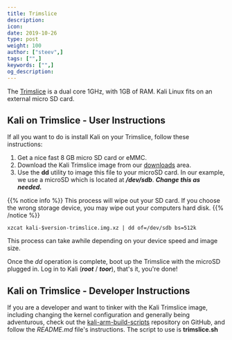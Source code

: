 ```yaml
---
title: Trimslice
description:
icon:
date: 2019-10-26
type: post
weight: 100
author: ["steev",]
tags: ["",]
keywords: ["",]
og_description:
---
```


The [Trimslice](http://www.compulab.co.il/utilite-computer/web/trim-slice) is a dual core 1GHz, with 1GB of RAM. Kali Linux fits on an external micro SD card.

## Kali on Trimslice - User Instructions

If all you want to do is install Kali on your Trimslice, follow these instructions:

1. Get a nice fast 8 GB micro SD card or eMMC.
2. Download the Kali Trimslice image from our [downloads](https://www.offensive-security.com/kali-linux-arm-images/) area.
3. Use the **dd** utility to image this file to your microSD card. In our example, we use a microSD which is located at **_/dev/sdb_**. **_Change this as needed._**

{{% notice info %}}
This process will wipe out your SD card. If you choose the wrong storage device, you may wipe out your computers hard disk.
{{% /notice %}}

```
xzcat kali-$version-trimslice.img.xz | dd of=/dev/sdb bs=512k
```

This process can take awhile depending on your device speed and image size.

Once the _dd_ operation is complete, boot up the Trimslice with the microSD  plugged in. Log in to Kali (**_root_** / **_toor_**), that's it, you're done!

## Kali on Trimslice - Developer Instructions

If you are a developer and want to tinker with the Kali Trimslice image, including changing the kernel configuration and generally being adventurous, check out the [kali-arm-build-scripts](https://gitlab.com/kalilinux/build-scripts/kali-arm) repository on GitHub, and follow the _README.md_ file's instructions.  The script to use is **trimslice.sh**
